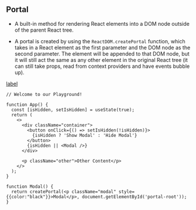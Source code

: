 ## Portal

- A built-in method for rendering React elements into a DOM node outside
of the parent React tree.

- A portal is created by using the `ReactDOM.createPortal`
function, which takes in a React element as the first parameter and the
DOM node as the second parameter. The element will be appended to that DOM
node, but it will still act the same as any other element in the original
React tree (it can still take props, read from context providers and have
events bubble up).

[label](https://reactjs.org/docs/portals.html)

````JSX
// Welcome to our Playground!

function App() {
  const [isHidden, setIsHidden] = useState(true);
  return (
    <>
      <div className="container">
        <button onClick={() => setIsHidden(!isHidden)}>
          {isHidden ? 'Show Modal' : 'Hide Modal'}
        </button>
        {isHidden || <Modal />}
      </div>

      <p className="other">Other Content</p>
    </>
  );
}

function Modal() {
  return createPortal(<p className="modal" style={{color:"black"}}>Modal</p>, document.getElementById('portal-root'));
}

````
